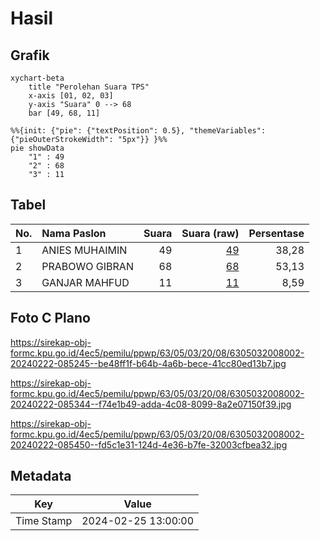 # Hasil

## Grafik

```mermaid
xychart-beta
    title "Perolehan Suara TPS"
    x-axis [01, 02, 03]
    y-axis "Suara" 0 --> 68
    bar [49, 68, 11]
```

```mermaid
%%{init: {"pie": {"textPosition": 0.5}, "themeVariables": {"pieOuterStrokeWidth": "5px"}} }%%
pie showData
    "1" : 49
    "2" : 68
    "3" : 11
```

## Tabel

| No. | Nama Paslon    | Suara | Suara (raw) | Persentase |
|:--- |:-------------- | -----:| -----------:| ----------:|
| 1   | ANIES MUHAIMIN | 49    | [49][p-1]   | 38,28      |
| 2   | PRABOWO GIBRAN | 68    | [68][p-2]   | 53,13      |
| 3   | GANJAR MAHFUD  | 11    | [11][p-3]   | 8,59       |


[p-1]: https://github.com/gigit-pemilu/pemilu-2024/blob/main/pilpres/hitung-suara/sub/63-kalimantan-selatan/sub/05-tapin/sub/03-tapin-tengah/sub/2008-pematang-karangan-hilir/sub/002-tps/sub/paslon-1.txt
[p-2]: https://github.com/gigit-pemilu/pemilu-2024/blob/main/pilpres/hitung-suara/sub/63-kalimantan-selatan/sub/05-tapin/sub/03-tapin-tengah/sub/2008-pematang-karangan-hilir/sub/002-tps/sub/paslon-2.txt
[p-3]: https://github.com/gigit-pemilu/pemilu-2024/blob/main/pilpres/hitung-suara/sub/63-kalimantan-selatan/sub/05-tapin/sub/03-tapin-tengah/sub/2008-pematang-karangan-hilir/sub/002-tps/sub/paslon-3.txt

## Foto C Plano

https://sirekap-obj-formc.kpu.go.id/4ec5/pemilu/ppwp/63/05/03/20/08/6305032008002-20240222-085245--be48ff1f-b64b-4a6b-bece-41cc80ed13b7.jpg

https://sirekap-obj-formc.kpu.go.id/4ec5/pemilu/ppwp/63/05/03/20/08/6305032008002-20240222-085344--f74e1b49-adda-4c08-8099-8a2e07150f39.jpg

https://sirekap-obj-formc.kpu.go.id/4ec5/pemilu/ppwp/63/05/03/20/08/6305032008002-20240222-085450--fd5c1e31-124d-4e36-b7fe-32003cfbea32.jpg


## Metadata

| Key        | Value               |
| ---------- | ------------------- |
| Time Stamp | 2024-02-25 13:00:00 |



